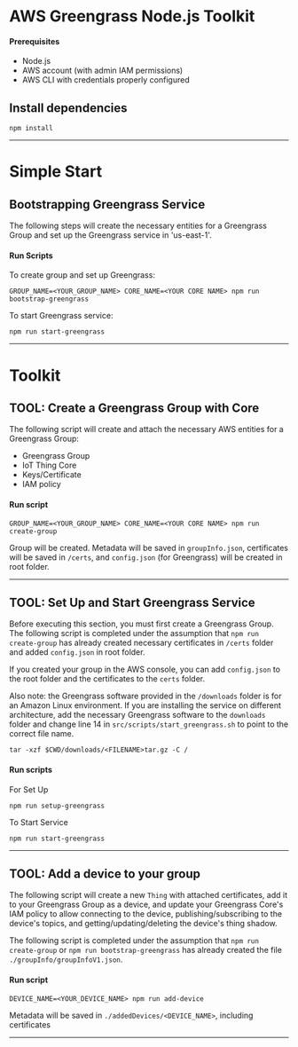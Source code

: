 # AWS Greengrass Node.js Toolkit

#### Prerequisites

- Node.js
- AWS account (with admin IAM permissions)
- AWS CLI with credentials properly configured

## Install dependencies

```
npm install
```
---

# Simple Start

## Bootstrapping Greengrass Service

The following steps will create the necessary entities for a Greengrass Group and set up the Greengrass service in 'us-east-1'.

#### Run Scripts
To create group and set up Greengrass:

```
GROUP_NAME=<YOUR_GROUP_NAME> CORE_NAME=<YOUR CORE NAME> npm run bootstrap-greengrass
```
To start Greengrass service:
```
npm run start-greengrass
```

---

# Toolkit

## TOOL: Create a Greengrass Group with Core

The following script will create and attach the necessary AWS entities for a Greengrass Group:

- Greengrass Group
- IoT Thing Core
- Keys/Certificate
- IAM policy

#### Run script
```
GROUP_NAME=<YOUR_GROUP_NAME> CORE_NAME=<YOUR CORE NAME> npm run create-group
```
Group will be created. Metadata will be saved in `groupInfo.json`, certificates will be saved in `/certs`, and `config.json` (for Greengrass) will be created in root folder.

---

## TOOL: Set Up and Start Greengrass Service

Before executing this section, you must first create a Greengrass Group. The following script is completed under the assumption that `npm run create-group` has already created necessary certificates in `/certs` folder and added `config.json` in root folder.

If you created your group in the AWS console, you can add `config.json` to the root folder and the certificates to the `certs` folder.

Also note: the Greengrass software provided in the `/downloads` folder is for an Amazon Linux environment. If you are installing the service on different architecture, add the necessary Greengrass software to the `downloads` folder and change line 14 in `src/scripts/start_greengrass.sh` to point to the correct file name.

```
tar -xzf $CWD/downloads/<FILENAME>tar.gz -C /
```

#### Run scripts

For Set Up
```
npm run setup-greengrass
```
To Start Service
```
npm run start-greengrass
```

___

## TOOL: Add a device to your group

The following script will create a new `Thing` with attached certificates, add it to your Greengrass Group as a device, and update your Greengrass Core's IAM policy to allow connecting to the device, publishing/subscribing to the device's topics, and getting/updating/deleting the device's thing shadow.

The following script is completed under the assumption that `npm run create-group` or `npm run bootstrap-greengrass` has already created the file `./groupInfo/groupInfoV1.json`.

#### Run script
```
DEVICE_NAME=<YOUR_DEVICE_NAME> npm run add-device
```
Metadata will be saved in `./addedDevices/<DEVICE_NAME>`, including certificates

---
